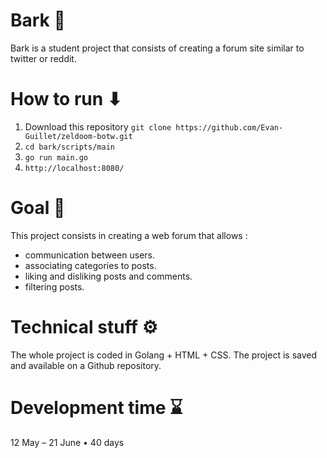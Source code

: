 # Bark 🐶
Bark is a student project that consists of creating a forum site similar to twitter or reddit.



# How to run ⬇
1. Download this repository `git clone https://github.com/Evan-Guillet/zeldoom-botw.git`
2. `cd bark/scripts/main` 
3. `go run main.go`
4. `http://localhost:8080/`



# Goal 🎯
This project consists in creating a web forum that allows :

- communication between users.
- associating categories to posts.
- liking and disliking posts and comments.
- filtering posts.



# Technical stuff ⚙️
The whole project is coded in Golang + HTML + CSS. The project is saved and available on a Github repository.



# Development time ⌛
12 May – 21 June • 40 days
